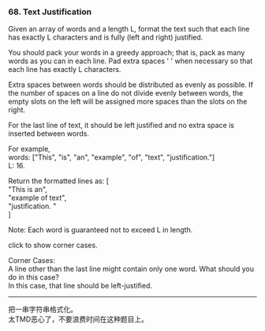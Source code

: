 ### 68. Text Justification

Given an array of words and a length L, format the text such that each line has exactly L characters and is fully (left and right) justified.

You should pack your words in a greedy approach; that is, pack as many words as you can in each line. Pad extra spaces ' ' when necessary so that each line has exactly L characters.

Extra spaces between words should be distributed as evenly as possible. If the number of spaces on a line do not divide evenly between words, the empty slots on the left will be assigned more spaces than the slots on the right.

For the last line of text, it should be left justified and no extra space is inserted between words.

For example,    
words: ["This", "is", "an", "example", "of", "text", "justification."]    
L: 16.    

Return the formatted lines as:
	[    
	   "This    is    an",    
	   "example  of text",    
	   "justification.  "    
	]    

Note: Each word is guaranteed not to exceed L in length.

click to show corner cases.

Corner Cases:    
A line other than the last line might contain only one word. What should you do in this case?    
In this case, that line should be left-justified.    

* * * 

把一串字符串格式化。   
太TMD恶心了，不要浪费时间在这种题目上。   



